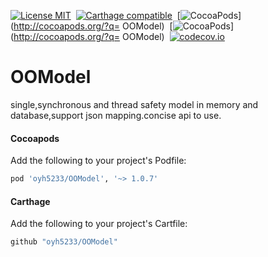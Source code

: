 [![License MIT](https://img.shields.io/badge/license-MIT-green.svg?style=flat)](https://raw.githubusercontent.com/oyh5233/OOModel/master/LICENSE)&nbsp;
[![Carthage compatible](https://img.shields.io/badge/Carthage-compatible-4BC51D.svg?style=flat)](https://github.com/Carthage/Carthage)&nbsp;
[![CocoaPods](http://img.shields.io/cocoapods/v/OOModel.svg?style=flat)](http://cocoapods.org/?q= OOModel)&nbsp;
[![CocoaPods](http://img.shields.io/cocoapods/p/OOModel.svg?style=flat)](http://cocoapods.org/?q= OOModel)&nbsp;
[![codecov.io](https://codecov.io/github/oyh5233/OOModel/coverage.svg?branch=master)](https://codecov.io/github/oyh5233/OOModel?branch=master)
# OOModel
single,synchronous and thread safety model in memory and database,support json mapping.concise api to use.

#### Cocoapods

Add the following to your project's Podfile:
```ruby
pod 'oyh5233/OOModel', '~> 1.0.7'
```

#### Carthage

Add the following to your project's Cartfile:
```ruby
github "oyh5233/OOModel"
```


